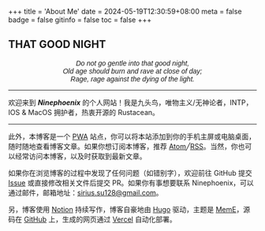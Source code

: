 +++
title = 'About Me'
date = 2024-05-19T12:30:59+08:00
meta = false
badge = false
gitinfo = false
toc = false
+++

<!-- <video src="" poster="/static/images/viva-la-vida.jpg"></video> -->

<h2 class="viva-la-vida">THAT GOOD NIGHT</h2>

<p style="text-align:center; font-family:'Amstelvar', sans-serif;"><em>Do not go gentle into that good night,<br>
Old age should burn and rave at close of day;<br>
Rage, rage against the dying of the light.</em></p>

---

欢迎来到 ***Ninephoenix*** 的个人网站！我是九头鸟，唯物主义/无神论者，INTP，IOS & MacOS 拥护者，热衷开源的 Rustacean。

<!-- 我的技术栈 -->

---

此外，本博客是一个 [PWA](https://developers.google.com/web/progressive-web-apps/) 站点，你可以将本站添加到你的手机主屏或电脑桌面，随时随地查看博客文章。如果你想订阅本博客，推荐 <a href="/atom.xml" target="_blank" rel="noopener">Atom</a>╱<a href="/rss.xml" target="_blank" rel="noopener">RSS</a>。当然，你也可以经常访问本博客，以及时获取到最新文章。

如果你在浏览博客的过程中发现了任何问题（如错别字），欢迎前往 GitHub 提交 [Issue](https://github.com/reuixiy/io-oi.me/issues) 或直接修改相关文件后提交 PR。如果你有事想要联系 Ninephoenix，可以通过邮件，邮箱地址：[sirius.su128@gmail.com](mailto:sirius.su128@gmail.com)。

另，博客使用 [Notion](_) 持续写作，博客自豪地由 [Hugo](https://gohugo.io/) 驱动，主题是 [MemE](https://github.com/reuixiy/hugo-theme-meme)，源码在 [GitHub](https://github.com/Ninephoenix9/Ninephoenix9.github.io) 上，生成的网页通过 [Vercel](https://vercel.com/) 自动化部署。
